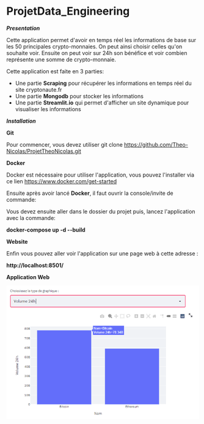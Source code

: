 # ProjetData_Engineering

***Presentation***

Cette application permet d'avoir en temps réel les informations de base sur les 50 principales crypto-monnaies. On peut ainsi choisir celles qu'on souhaite voir. Ensuite on peut voir sur 24h son bénéfice et voir combien représente une somme de crypto-monnaie.

Cette application est faite en 3 parties:
- Une partie **Scraping** pour récupérer les informations en temps réel du site cryptonaute.fr
- Une partie **Mongodb** pour stocker les informations
- Une partie **Streamlit.io** qui permet d'afficher un site dynamique pour visualiser les informations

***Installation***

**Git**

Pour commencer, vous devez utiliser 
git clone https://github.com/Theo-Nicolas/ProjetTheoNicolas.git


**Docker**

Docker est nécessaire pour utiliser l'application,
vous pouvez l'installer via ce lien https://www.docker.com/get-started

Ensuite après avoir lancé **Docker**, il faut ouvrir la console/invite de commande:

Vous devez ensuite aller dans le dossier du projet puis,
lancez l'application avec la commande:

**docker-compose up -d --build**

**Website**

Enfin vous pouvez aller voir l'application sur une page web à cette adresse :

**http://localhost:8501/**



**Application Web**

<img src="/Image/Graphique.PNG" alt="Graphique"/>


